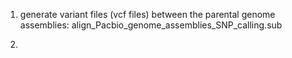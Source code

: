 1. generate variant files (vcf files) between the parental genome assemblies:
   align_Pacbio_genome_assemblies_SNP_calling.sub

2. 
